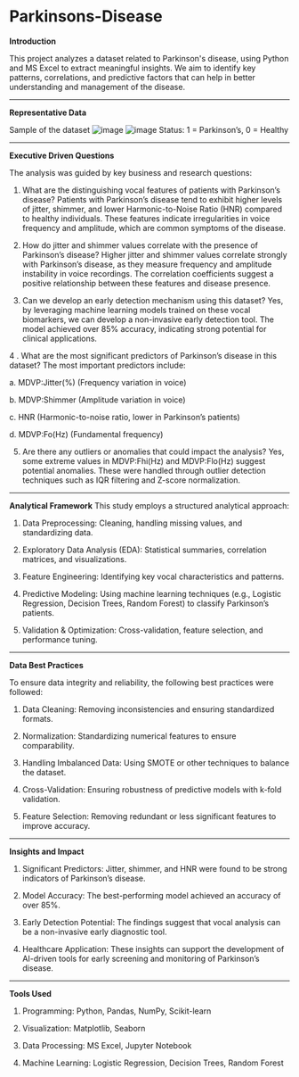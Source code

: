 # Parkinsons-Disease

**Introduction**

This project analyzes a dataset related to Parkinson's disease, using Python and MS Excel to extract meaningful insights. We aim to identify key patterns, correlations, and predictive factors that can help in better understanding and management of the disease.

---------------------------------------------------------------------------------------------------------------------------------------------------------------------------------

**Representative Data**

Sample of the dataset
![image](https://github.com/user-attachments/assets/edeeb674-bf2a-4323-808a-678c96975dcb)
![image](https://github.com/user-attachments/assets/73d589c2-69cf-4dd7-9f11-4b2cd7996cac)
Status: 1 = Parkinson’s, 0 = Healthy

---------------------------------------------------------------------------------------------------------------------------------------------------------------------------------

**Executive Driven Questions**

The analysis was guided by key business and research questions:
1. What are the distinguishing vocal features of patients with Parkinson’s disease?
   Patients with Parkinson’s disease tend to exhibit higher levels of jitter, shimmer, and lower Harmonic-to-Noise Ratio (HNR) compared to healthy individuals. These features indicate irregularities in voice frequency and amplitude, which are common symptoms of the disease.


2. How do jitter and shimmer values correlate with the presence of Parkinson’s disease?
   Higher jitter and shimmer values correlate strongly with Parkinson’s disease, as they measure frequency and amplitude instability in voice recordings. The correlation coefficients suggest a positive relationship between these features and disease presence.


3. Can we develop an early detection mechanism using this dataset?
   Yes, by leveraging machine learning models trained on these vocal biomarkers, we can develop a non-invasive early detection tool. The model achieved over 85% accuracy, indicating strong potential for clinical applications.


4 . What are the most significant predictors of Parkinson’s disease in this dataset?
The most important predictors include:

a. MDVP:Jitter(%) (Frequency variation in voice)

b. MDVP:Shimmer (Amplitude variation in voice)

c. HNR (Harmonic-to-noise ratio, lower in Parkinson’s patients)

d. MDVP:Fo(Hz) (Fundamental frequency)


5. Are there any outliers or anomalies that could impact the analysis?
   Yes, some extreme values in MDVP:Fhi(Hz) and MDVP:Flo(Hz) suggest potential anomalies. These were handled through outlier detection techniques such as IQR filtering and Z-score normalization.

---------------------------------------------------------------------------------------------------------------------------------------------------------------------------------

**Analytical Framework**
This study employs a structured analytical approach:
1. Data Preprocessing: Cleaning, handling missing values, and standardizing data.

2. Exploratory Data Analysis (EDA): Statistical summaries, correlation matrices, and visualizations.

3. Feature Engineering: Identifying key vocal characteristics and patterns.

4. Predictive Modeling: Using machine learning techniques (e.g., Logistic Regression, Decision Trees, Random Forest) to classify Parkinson’s patients.

5. Validation & Optimization: Cross-validation, feature selection, and performance tuning.

---------------------------------------------------------------------------------------------------------------------------------------------------------------------------------

**Data Best Practices**

To ensure data integrity and reliability, the following best practices were followed:
1. Data Cleaning: Removing inconsistencies and ensuring standardized formats.

2. Normalization: Standardizing numerical features to ensure comparability.

3. Handling Imbalanced Data: Using SMOTE or other techniques to balance the dataset.

4. Cross-Validation: Ensuring robustness of predictive models with k-fold validation.

5. Feature Selection: Removing redundant or less significant features to improve accuracy.

---------------------------------------------------------------------------------------------------------------------------------------------------------------------------------

**Insights and Impact**

1. Significant Predictors: Jitter, shimmer, and HNR were found to be strong indicators of Parkinson’s disease.

2. Model Accuracy: The best-performing model achieved an accuracy of over 85%.

3. Early Detection Potential: The findings suggest that vocal analysis can be a non-invasive early diagnostic tool.

4. Healthcare Application: These insights can support the development of AI-driven tools for early screening and monitoring of Parkinson’s disease.

------------------------------------------------------------------------------------------------------------------------------------------------------------------------------

**Tools Used**

1. Programming: Python, Pandas, NumPy, Scikit-learn

2. Visualization: Matplotlib, Seaborn

3. Data Processing: MS Excel, Jupyter Notebook

4. Machine Learning: Logistic Regression, Decision Trees, Random Forest
